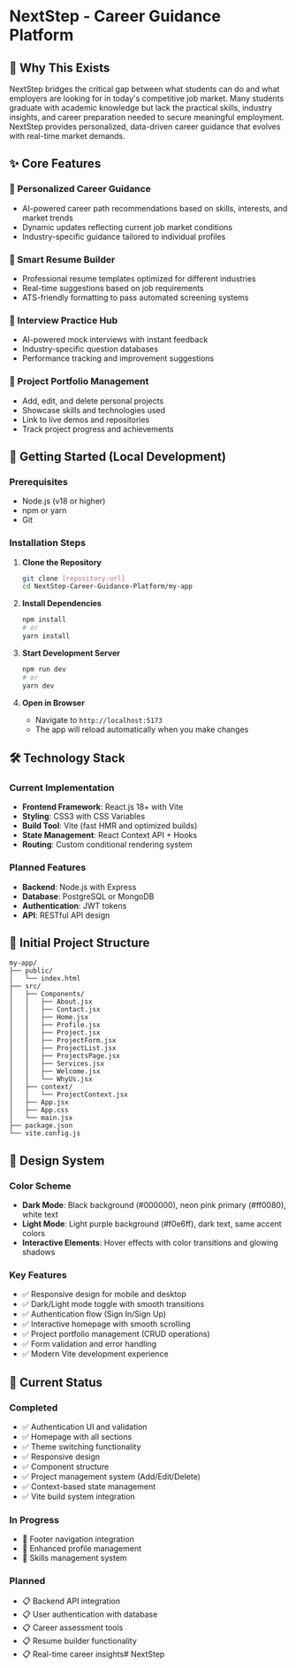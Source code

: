 # NextStep - Career Guidance Platform

## 🎯 Why This Exists

NextStep bridges the critical gap between what students can do and what employers are looking for in today's competitive job market. Many students graduate with academic knowledge but lack the practical skills, industry insights, and career preparation needed to secure meaningful employment. NextStep provides personalized, data-driven career guidance that evolves with real-time market demands.

## ✨ Core Features

### 🎯 Personalized Career Guidance
- AI-powered career path recommendations based on skills, interests, and market trends
- Dynamic updates reflecting current job market conditions
- Industry-specific guidance tailored to individual profiles

### 📄 Smart Resume Builder
- Professional resume templates optimized for different industries
- Real-time suggestions based on job requirements
- ATS-friendly formatting to pass automated screening systems

### 🎤 Interview Practice Hub
- AI-powered mock interviews with instant feedback
- Industry-specific question databases
- Performance tracking and improvement suggestions

### 💼 Project Portfolio Management
- Add, edit, and delete personal projects
- Showcase skills and technologies used
- Link to live demos and repositories
- Track project progress and achievements

## 🚀 Getting Started (Local Development)

### Prerequisites
- Node.js (v18 or higher)
- npm or yarn
- Git

### Installation Steps

1. **Clone the Repository**
   ```bash
   git clone [repository-url]
   cd NextStep-Career-Guidance-Platform/my-app
   ```

2. **Install Dependencies**
   ```bash
   npm install
   # or
   yarn install
   ```

3. **Start Development Server**
   ```bash
   npm run dev
   # or
   yarn dev
   ```

4. **Open in Browser**
   - Navigate to `http://localhost:5173`
   - The app will reload automatically when you make changes

## 🛠️ Technology Stack

### Current Implementation
- **Frontend Framework**: React.js 18+ with Vite
- **Styling**: CSS3 with CSS Variables
- **Build Tool**: Vite (fast HMR and optimized builds)
- **State Management**: React Context API + Hooks
- **Routing**: Custom conditional rendering system

### Planned Features
- **Backend**: Node.js with Express
- **Database**: PostgreSQL or MongoDB
- **Authentication**: JWT tokens
- **API**: RESTful API design

## 📁 Initial Project Structure

```
my-app/
├── public/
│   └── index.html
├── src/
│   ├── Components/
│   │   ├── About.jsx
│   │   ├── Contact.jsx
│   │   ├── Home.jsx
│   │   ├── Profile.jsx
│   │   ├── Project.jsx
│   │   ├── ProjectForm.jsx
│   │   ├── ProjectList.jsx
│   │   ├── ProjectsPage.jsx
│   │   ├── Services.jsx
│   │   ├── Welcome.jsx
│   │   └── WhyUs.jsx
│   ├── context/
│   │   └── ProjectContext.jsx
│   ├── App.jsx
│   ├── App.css
│   └── main.jsx
├── package.json
└── vite.config.js
```

## 🎨 Design System

### Color Scheme
- **Dark Mode**: Black background (#000000), neon pink primary (#ff0080), white text
- **Light Mode**: Light purple background (#f0e6ff), dark text, same accent colors
- **Interactive Elements**: Hover effects with color transitions and glowing shadows

### Key Features
- ✅ Responsive design for mobile and desktop
- ✅ Dark/Light mode toggle with smooth transitions
- ✅ Authentication flow (Sign In/Sign Up)
- ✅ Interactive homepage with smooth scrolling
- ✅ Project portfolio management (CRUD operations)
- ✅ Form validation and error handling
- ✅ Modern Vite development experience

## 🔄 Current Status

### Completed
- ✅ Authentication UI and validation
- ✅ Homepage with all sections
- ✅ Theme switching functionality
- ✅ Responsive design
- ✅ Component structure
- ✅ Project management system (Add/Edit/Delete)
- ✅ Context-based state management
- ✅ Vite build system integration

### In Progress
- 🔧 Footer navigation integration
- 🔧 Enhanced profile management
- 🔧 Skills management system

### Planned
- 📋 Backend API integration
- 📋 User authentication with database
- 📋 Career assessment tools
- 📋 Resume builder functionality
- 📋 Real-time career insights# NextStep